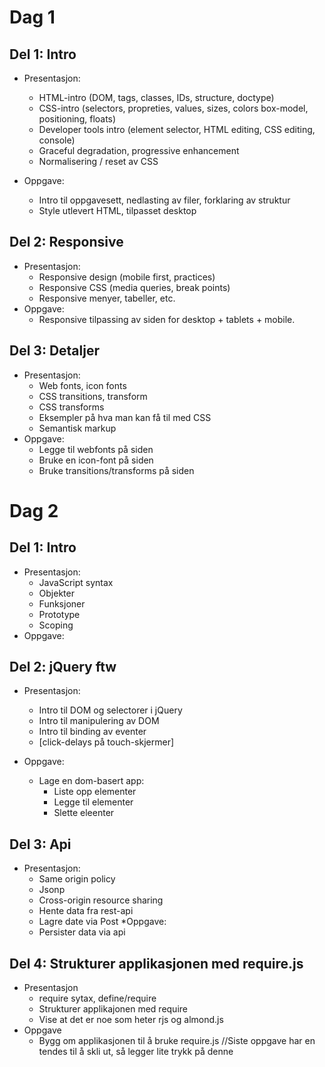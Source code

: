 # Dag 1


## Del 1: Intro

* Presentasjon:
    * HTML-intro (DOM, tags, classes, IDs, structure, doctype)
    * CSS-intro (selectors, propreties, values, sizes, colors box-model, positioning, floats)
    * Developer tools intro (element selector, HTML editing, CSS editing, console)
    * Graceful degradation, progressive enhancement
    * Normalisering / reset av CSS

* Oppgave:
    * Intro til oppgavesett, nedlasting av filer, forklaring av struktur
    * Style utlevert HTML, tilpasset desktop

## Del 2: Responsive

* Presentasjon:
    * Responsive design (mobile first, practices)
    * Responsive CSS (media queries, break points)
    * Responsive menyer, tabeller, etc.
* Oppgave:
    * Responsive tilpassing av siden for desktop + tablets + mobile.

## Del 3: Detaljer

* Presentasjon:
    * Web fonts, icon fonts
    * CSS transitions, transform
    * CSS transforms
    * Eksempler på hva man kan få til med CSS
    * Semantisk markup
* Oppgave:
    * Legge til webfonts på siden
    * Bruke en icon-font på siden
    * Bruke transitions/transforms på siden


# Dag 2

## Del 1: Intro

* Presentasjon:
    * JavaScript syntax
    * Objekter
    * Funksjoner
    * Prototype
    * Scoping
* Oppgave:


## Del 2: jQuery ftw

* Presentasjon:
    * Intro til DOM og selectorer i jQuery
    * Intro til manipulering av DOM
    * Intro til binding av eventer
    * [click-delays på touch-skjermer]

* Oppgave:
    * Lage en dom-basert app:
        * Liste opp elementer
        * Legge til elementer
        * Slette eleenter

## Del 3: Api
* Presentasjon:
    * Same origin policy
    * Jsonp
    * Cross-origin resource sharing
    * Hente data fra rest-api
    * Lagre date via Post
*Oppgave:
    * Persister data via api

## Del 4: Strukturer applikasjonen med require.js
* Presentasjon
    * require sytax, define/require
    * Strukturer applikajonen med require
    * Vise at det er noe som heter rjs og almond.js
* Oppgave
    * Bygg om applikasjonen til å bruke require.js //Siste oppgave har en tendes til å skli ut, så legger lite trykk på denne
